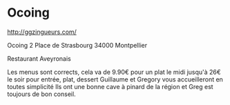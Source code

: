 # Ocoing

http://ggzingueurs.com/

Ocoing
2 Place de Strasbourg
34000 Montpellier

Restaurant Aveyronais

Les menus sont corrects, cela va de 9.90€ pour un plat le midi jusqu'à 26€ le soir pour entrée, plat, dessert
Guillaume et Gregory vous accueilleront en toutes simplicité
Ils ont une bonne cave à pinard de la région et Greg est toujours de bon conseil.